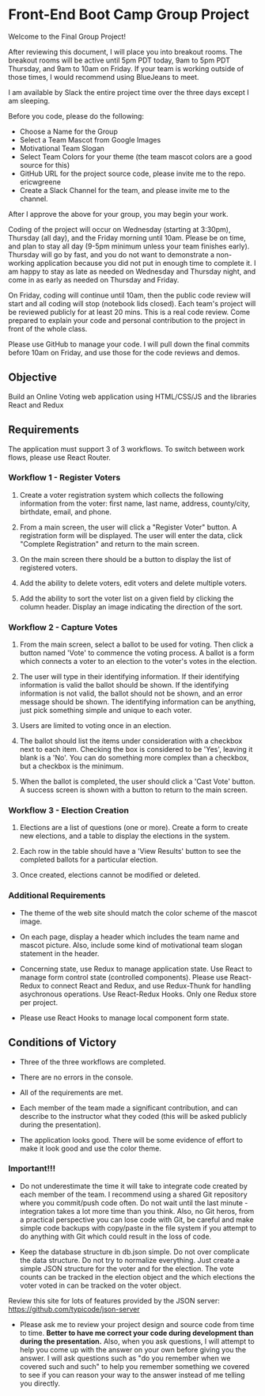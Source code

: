 # Front-End Boot Camp Group Project

Welcome to the Final Group Project!

After reviewing this document, I will place you into breakout rooms. The breakout rooms will be active until 5pm PDT today, 9am to 5pm PDT Thursday, and 9am to 10am on Friday. If your team is working outside of those times, I would recommend using BlueJeans to meet.

I am available by Slack the entire project time over the three days except I am sleeping.

Before you code, please do the following:

- Choose a Name for the Group
- Select a Team Mascot from Google Images
- Motivational Team Slogan
- Select Team Colors for your theme (the team mascot colors are a good source for this)
- GitHub URL for the project source code, please invite me to the repo. ericwgreene
- Create a Slack Channel for the team, and please invite me to the channel.

After I approve the above for your group, you may begin your work.

Coding of the project will occur on Wednesday (starting at 3:30pm), Thursday (all day), and the Friday morning until 10am. Please be on time, and plan to stay all day (9-5pm minimum unless your team finishes early). Thursday will go by fast, and you do not want to demonstrate a non-working application because you did not put in enough time to complete it. I am happy to stay as late as needed on Wednesday and Thursday night, and come in as early as needed on Thursday and Friday.

On Friday, coding will continue until 10am, then the public code review will start and all coding will stop (notebook lids closed). Each team's project will be reviewed publicly for at least 20 mins. This is a real code review. Come prepared to explain your code and personal contribution to the project in front of the whole class.

Please use GitHub to manage your code. I will pull down the final commits before 10am on Friday, and use those for the code reviews and demos.

## Objective

Build an Online Voting web application using HTML/CSS/JS and the libraries React and Redux

## Requirements

The application must support 3 of 3 workflows. To switch between work flows, please use React Router.

### Workflow 1 - Register Voters

1. Create a voter registration system which collects the following information from the voter: first name, last name, address, county/city, birthdate, email, and phone.

2. From a main screen, the user will click a "Register Voter" button. A registration form will be displayed. The user will enter the data, click "Complete Registration" and return to the main screen.

3. On the main screen there should be a button to display the list of registered voters.

4. Add the ability to delete voters, edit voters and delete multiple voters.

5. Add the ability to sort the voter list on a given field by clicking the column header. Display an image indicating the direction of the sort.

### Workflow 2 - Capture Votes

1. From the main screen, select a ballot to be used for voting. Then click a button named 'Vote' to commence the voting process. A ballot is a form which connects a voter to an election to the voter's votes in the election.

2. The user will type in their identifying information. If their identifying information is valid the ballot should be shown. If the identifying information is not valid, the ballot should not be shown, and an error message should be shown. The identifying information can be anything, just pick something simple and unique to each voter.

3. Users are limited to voting once in an election.

4. The ballot should list the items under consideration with a checkbox next to each item. Checking the box is considered to be 'Yes', leaving it blank is a 'No'. You can do something more complex than a checkbox, but a checkbox is the minimum.

5. When the ballot is completed, the user should click a 'Cast Vote' button. A success screen is shown with a button to return to the main screen.

### Workflow 3 - Election Creation

1. Elections are a list of questions (one or more). Create a form to create new elections, and a table to display the elections in the system.

1. Each row in the table should have a 'View Results' button to see the completed ballots for a particular election.

1. Once created, elections cannot be modified or deleted.

### Additional Requirements

- The theme of the web site should match the color scheme of the mascot image.

- On each page, display a header which includes the team name and mascot picture. Also, include some kind of motivational team slogan statement in the header.

- Concerning state, use Redux to manage application state. Use React to manage form control state (controlled components). Please use React-Redux to connect React and Redux, and use Redux-Thunk for handling asychronous operations. Use React-Redux Hooks. Only one Redux store per project.

- Please use React Hooks to manage local component form state.

## Conditions of Victory

- Three of the three workflows are completed.

- There are no errors in the console.

- All of the requirements are met.

- Each member of the team made a significant contribution, and can describe to the instructor what they coded (this will be asked publicly during the presentation).

- The application looks good. There will be some evidence of effort to make it look good and use the color theme.

### Important!!!

- Do not underestimate the time it will take to integrate code created by each member of the team. I recommend using a shared Git repository where you commit/push code often. Do not wait until the last minute - integration takes a lot more time than you think. Also, no Git heros, from a practical perspective you can lose code with Git, be careful and make simple code backups with copy/paste in the file system if you attempt to do anything with Git which could result in the loss of code.

- Keep the database structure in db.json simple. Do not over complicate the data structure. Do not try to normalize everything. Just create a simple JSON structure for the voter and for the election. The vote counts can be tracked in the election object and the which elections the voter voted in can be tracked on the voter object.

Review this site for lots of features provided by the JSON server: https://github.com/typicode/json-server

- Please ask me to review your project design and source code from time to time. **Better to have me correct your code during development than during the presentation.** Also, when you ask questions, I will attempt to help you come up with the answer on your own before giving you the answer. I will ask questions such as "do you remember when we covered such and such" to help you remember something we covered to see if you can reason your way to the answer instead of me telling you directly.
